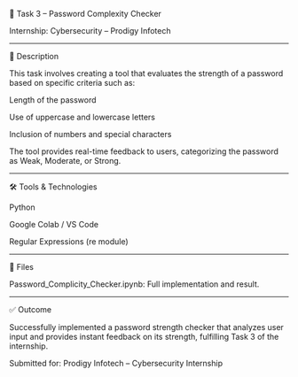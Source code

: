🔐 Task 3 – Password Complexity Checker

Internship: Cybersecurity – Prodigy Infotech


---

📄 Description

This task involves creating a tool that evaluates the strength of a password based on specific criteria such as:

Length of the password

Use of uppercase and lowercase letters

Inclusion of numbers and special characters


The tool provides real-time feedback to users, categorizing the password as Weak, Moderate, or Strong.


---

🛠️ Tools & Technologies

Python

Google Colab / VS Code

Regular Expressions (re module)



---

📁 Files

Password_Complicity_Checker.ipynb: Full implementation and result.



---

✅ Outcome

Successfully implemented a password strength checker that analyzes user input and provides instant feedback on its strength, fulfilling Task 3 of the internship.

Submitted for: Prodigy Infotech – Cybersecurity Internship
